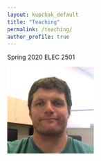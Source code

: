 ```yaml
---
layout: kupchak_default
title: "Teaching"
permalink: /teaching/
author_profile: true
---
```


Spring 2020 ELEC 2501

<!--  Fall   2020 ELEC 3908" -->

<img src="images/0.jpeg" alt="Girl in a jacket">
